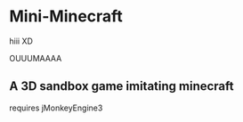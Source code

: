 # Mini-Minecraft

hiii XD

OUUUMAAAA

## A 3D sandbox game imitating minecraft

requires jMonkeyEngine3
